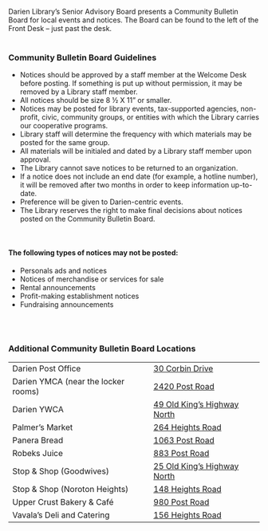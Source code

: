 
<div class="row margin-bottom-30">
<div class="col-md-6">

Darien Library’s Senior Advisory Board presents a Community Bulletin Board for local events and notices. The Board can be found to the left of the Front Desk – just past the desk.
<br/>
<br/>

### Community Bulletin Board Guidelines

- Notices should be approved by a staff member at the Welcome Desk before posting. If something is put up without permission, it may be removed by a Library staff member.
- All notices should be size 8 ½ X 11” or smaller.
- Notices may be posted for library events, tax-supported agencies, non-profit, civic, community groups, or entities with which the Library carries our cooperative programs.
- Library staff will determine the frequency with which materials may be posted for the same group.
- All materials will be initialed and dated by a Library staff member upon approval.
- The Library cannot save notices to be returned to an organization.
- If a notice does not include an end date (for example, a hotline number), it will be removed after two months in order to keep information up-to-date.
- Preference will be given to Darien-centric events.
- The Library reserves the right to make final decisions about notices posted on the Community Bulletin Board.
<br/>

#### The following types of notices may not be posted:
 - Personals ads and notices
- Notices of merchandise or services for sale
- Rental announcements
- Profit-making establishment notices
- Fundraising announcements
<br/>
<br/>


</div>
<div class="col-md-6">

### Additional Community Bulletin Board Locations


<table class="table table-striped">
	<tbody>
		<tr>
			<td>
				Darien Post Office</td>
			<td>
				<a href="http://goo.gl/maps/I9YdP">30 Corbin Drive</a></td>
		</tr>
		<tr>
			<td>
				Darien YMCA (near the locker rooms)</td>
			<td>
				<a href="http://goo.gl/maps/zkg2F">2420 Post Road</a></td>
		</tr>
		<tr>
			<td>
				Darien YWCA</td>
			<td>
				<a href="http://goo.gl/maps/Vtg3Y">49 Old King’s Highway North</a></td>
		</tr>
		<tr>
			<td>
				Palmer’s Market</td>
			<td>
				<a href="http://goo.gl/maps/ZPvyg">264 Heights Road</a></td>
		</tr>
		<tr>
			<td>
				Panera Bread</td>
			<td>
				<a href="http://goo.gl/maps/NRcLc">1063 Post Road</a></td>
		</tr>
		<tr>
			<td>
				Robeks Juice</td>
			<td>
				<a href="http://goo.gl/maps/DyNup">883 Post Road</a></td>
		</tr>
		<tr>
			<td>
				Stop & Shop (Goodwives)</td>
			<td>
				<a href="http://goo.gl/maps/SBB3p">25 Old King’s Highway North</a></td>
		</tr>
		<tr>
			<td>
				Stop & Shop (Noroton Heights)</td>
			<td>
				<a href="http://goo.gl/maps/eMJ1L">148 Heights Road</a></td>
		</tr>
		<tr>
			<td>
				Upper Crust Bakery & Café</td>
			<td>
				<a href="http://goo.gl/maps/JGphs">980 Post Road</a></td>
		</tr>
		<tr>
			<td>
				Vavala’s Deli and Catering</td>
			<td>
				<a href="http://goo.gl/maps/KUFQv">156 Heights Road</a></td>
		</tr>
	</tbody>
</table>
</div>
</div>
